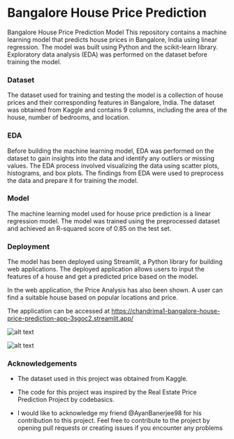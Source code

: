 
# Bangalore House Price Prediction

Bangalore House Price Prediction Model
This repository contains a machine learning model that predicts house prices in Bangalore, India using linear regression. The model was built using Python and the scikit-learn library. Exploratory data analysis (EDA) was performed on the dataset before training the model.

### Dataset
The dataset used for training and testing the model is a collection of house prices and their corresponding features in Bangalore, India. The dataset was obtained from Kaggle and contains 9 columns, including the area of the house, number of bedrooms, and location.

### EDA
Before building the machine learning model, EDA was performed on the dataset to gain insights into the data and identify any outliers or missing values. The EDA process involved visualizing the data using scatter plots, histograms, and box plots. The findings from EDA were used to preprocess the data and prepare it for training the model.

### Model
The machine learning model used for house price prediction is a linear regression model. The model was trained using the preprocessed dataset and achieved an R-squared score of 0.85 on the test set.

### Deployment
The model has been deployed using Streamlit, a Python library for building web applications. The deployed application allows users to input the features of a house and get a predicted price based on the model. 

In the web application, the Price Analysis has also been shown. A user can find a suitable house based on popular locations and price.

The application can be accessed at https://chandrima1-bangalore-house-price-prediction-app-3sgoc2.streamlit.app/






![alt text](https://img.shields.io/badge/Python-3.11-orange)

![alt text](https://img.shields.io/badge/Streamlit-Share-brightgreen)  
###  Acknowledgements

* The dataset used in this project was obtained from Kaggle.

* The code for this project was inspired by the Real Estate Price Prediction Project by codebasics.

* I would like to acknowledge my friend @AyanBanerjee98 for his contribution to this project.
Feel free to contribute to the project by opening pull requests or creating issues if you encounter any problems
